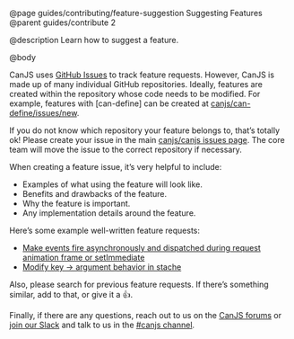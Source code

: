 @page guides/contributing/feature-suggestion Suggesting Features
@parent guides/contribute 2

@description Learn how to suggest a feature.

@body

CanJS uses [GitHub Issues](https://github.com/canjs/canjs/issues/new) to track feature requests. However,
CanJS is made up of many individual GitHub repositories. Ideally, features are created within the
repository whose code needs to be modified.  For example, features with
[can-define] can be created at [canjs/can-define/issues/new](https://github.com/canjs/can-define/issues/new).

If you do not know which repository your feature belongs to, that’s totally ok!  Please
create your issue in the main
[canjs/canjs issues page](https://github.com/canjs/canjs/issues/new).  The core team will
move the issue to the correct repository if necessary.

When creating a feature issue, it’s very helpful to include:

 - Examples of what using the feature will look like.
 - Benefits and drawbacks of the feature.
 - Why the feature is important.
 - Any implementation details around the feature.

Here’s some example well-written feature requests:

 - [Make events fire asynchronously and dispatched during request animation frame or setImmediate](https://github.com/canjs/can-event/issues/11)
 - [Modify key -> argument behavior in stache](https://github.com/canjs/canjs/issues/1699)

Also, please search for previous feature requests.  If there’s something similar, add to that, or
give it a 👍.

Finally, if there are any questions, reach out to
us on the [CanJS forums](https://forums.bitovi.com/c/canjs) or
[join our Slack](https://www.bitovi.com/community/slack)
and talk to us in the
[#canjs channel](https://bitovi-community.slack.com/messages/CFC22NZ8A).
